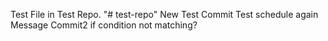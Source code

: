 Test File in Test Repo.
"# test-repo"
New Test Commit
Test schedule again
Message
Commit2
if condition not matching?
